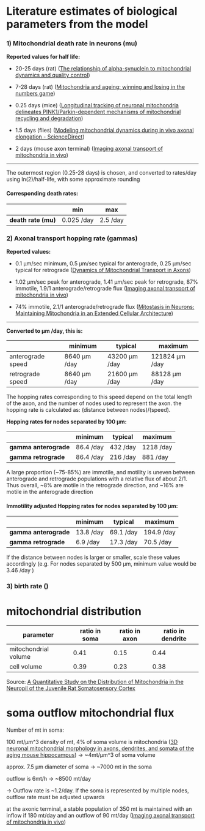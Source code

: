 # Literature estimates of biological parameters from the model

### 1) Mitochondrial death rate in neurons (mu)

**Reported values for half life:**

- 20-25 days (rat) ([The relationship of alpha-synuclein to mitochondrial dynamics and quality control](https://doi.org/10.3389/fnmol.2022.947191))

- 7-28 days (rat) ([Mitochondria and ageing: winning and losing in the numbers game](https://doi.org/10.1002/bies.20634))

- 0.25 days (mice) ([Longitudinal tracking of neuronal mitochondria delineates PINK1/Parkin-dependent mechanisms of mitochondrial recycling and degradation](https://doi.org/10.1126/sciadv.abf6580))

- 1.5 days (flies) ([Modeling mitochondrial dynamics during in vivo axonal elongation - ScienceDirect](https://www.sciencedirect.com/science/article/pii/S0022519308004724?casa_token=rPmBGT5oZ3MAAAAA:pgTQ5LZelA085SZirV5r8i1VHXZUGCex1t-3iyHx8rMUPyqlIyGASAe_Y1IDSg-y3qAklEuuXg))

- 2 days (mouse axon terminal) ([Imaging axonal transport of mitochondria in vivo](https://doi.org/10.1038/nmeth1055))

----

The outermost region (0.25-28 days) is chosen, and converted to rates/day using ln(2)/half-life, with some approximate rounding

#### Corresponding death rates:

|                     | min        | max      |
| ------------------- | ---------- | -------- |
| **death rate (mu)** | 0.025 /day | 2.5 /day |

### 2) Axonal transport hopping rate (gammas)

**Reported values:**

- 0.1 μm/sec minimum, 0.5 μm/sec typical for anterograde, 0.25 μm/sec typical for retrograde ([Dynamics of Mitochondrial Transport in Axons](https://doi.org/10.3389/fncel.2016.00123))

- 1.02 μm/sec peak for anterograde, 1.41 μm/sec peak for retrograde, 87% immotile, 1.9/1 anterograde/retrograde flux ([Imaging axonal transport of mitochondria in vivo](https://doi.org/10.1038/nmeth1055))

- 74% immotile, 2.1/1 anterograde/retrograde flux ([Mitostasis in Neurons: Maintaining Mitochondria in an Extended Cellular Architecture](https://doi.org/10.1016/j.neuron.2017.09.055 "Persistent link using digital object identifier"))

----

**Converted to μm /day, this is:**

|                   | minimum      | typical       | maximum        |
| ----------------- | ------------ | ------------- | -------------- |
| anterograde speed | 8640 μm /day | 43200 μm /day | 121824 μm /day |
| retrograde speed  | 8640 μm /day | 21600 μm /day | 88128 μm /day  |

The hopping rates corresponding to this speed depend on the total length of the axon, and the number of nodes used to represent the axon. the hopping rate is calculated as: (distance between nodes)/(speed).

**Hopping rates for nodes separated by 100 μm:**

|                       | minimum   | typical  | maximum   |
| --------------------- | --------- | -------- | --------- |
| **gamma anterograde** | 86.4 /day | 432 /day | 1218 /day |
| **gamma retrograde**  | 86.4 /day | 216 /day | 881 /day  |

A large proportion (~75-85%) are immotile, and motility is uneven between anterograde and retrograde populations with a relative flux of about 2/1. Thus overall, ~8% are motile in the retrograde direction, and ~16% are motile in the anterograde direction

#### Immotility adjusted Hopping rates for nodes separated by 100 μm:

|                       | minimum   | typical   | maximum    |
| --------------------- | --------- | --------- | ---------- |
| **gamma anterograde** | 13.8 /day | 69.1 /day | 194.9 /day |
| **gamma retrograde**  | 6.9 /day  | 17.3 /day | 70.5 /day  |

If the distance between nodes is larger or smaller, scale these values accordingly (e.g. For nodes separated by 500 μm, minimum value would be 3.46 /day )

### 3) birth rate ()

# mitochondrial distribution

| parameter            | ratio in soma | ratio in axon | ratio in dendrite |
| -------------------- | ------------- | ------------- | ----------------- |
| mitochondrial volume | 0.41          | 0.15          | 0.44              |
| cell volume          | 0.39          | 0.23          | 0.38              |

Source: [A Quantitative Study on the Distribution of Mitochondria in the Neuropil of the Juvenile Rat Somatosensory Cortex]("https://academic.oup.com/cercor/article/28/10/3673/5060262")

# soma outflow mitochondrial flux

Number of mt in soma: 

100 mt/μm^3 density of mt, 4% of soma volume is mitochondria ([3D neuronal mitochondrial morphology in axons, dendrites, and somata of the aging mouse hippocampus](https://www.ncbi.nlm.nih.gov/pmc/articles/PMC8423436/)) -> ~4mt/μm^3 of soma volume

approx. 7.5 μm diameter of soma -> ~7000 mt in the soma

outflow is 6mt/h -> ~8500 mt/day 

-> Outflow rate is ~1.2/day. If the soma is represented by multiple nodes, outflow rate must be adjusted upwards 



at the axonic terminal, a stable population of 350 mt is maintained with an inflow if 180 mt/day and an outflow of 90 mt/day ([Imaging axonal transport of mitochondria in vivo](https://doi.org/10.1038/nmeth1055))

